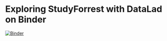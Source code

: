 # Exploring StudyForrest with DataLad on Binder

[![Binder](https://mybinder.org/badge_logo.svg)](https://mybinder.org/v2/gh/jsheunis/studyforrest-data-binder/HEAD?filepath=exploring_studyforrest_with_datalad.ipynb)